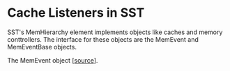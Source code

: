 Cache Listeners in SST
======================

SST's MemHierarchy element implements objects like caches and memory conttrollers. The interface for these objects are the MemEvent and MemEventBase objects. 

The MemEvent object [[source](https://github.com/sstsimulator/sst-elements/blob/master/src/sst/elements/memHierarchy/memEventBase.h)].
